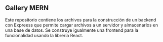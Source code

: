 ## Gallery MERN

Este repositorio contiene los archivos para la construcción de un backend con Expreess que permite cargar archivos a un servidor y almacenarlos en una base de datos. Se construye igualmente una frontend para la funcionalidad usando la librería React.
